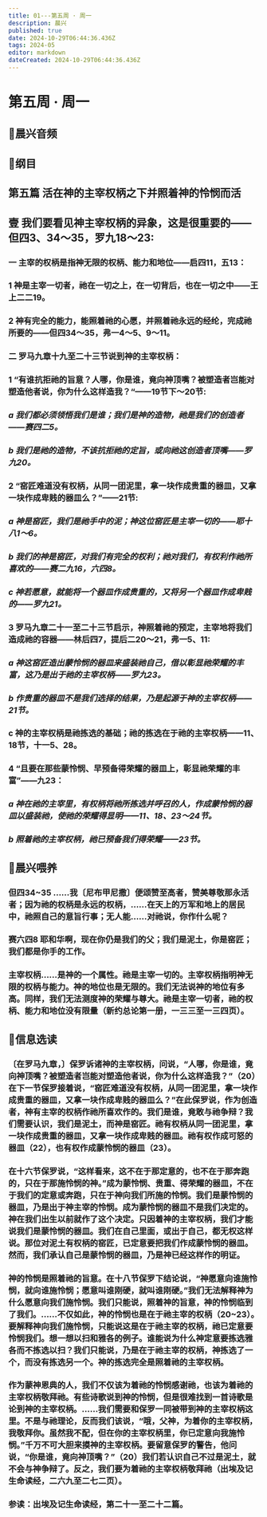 ```yaml
---
title: 01---第五周 · 周一
description: 晨兴
published: true
date: 2024-10-29T06:44:36.436Z
tags: 2024-05
editor: markdown
dateCreated: 2024-10-29T06:44:36.436Z
---
```


# 第五周 · 周一

## 🎵晨兴音频

## 📖纲目

## 第五篇   活在神的主宰权柄之下并照着神的怜悯而活

## 壹   我们要看见神主宰权柄的异象，这是很重要的——但四3、34～35，罗九18～23:

### 一   主宰的权柄是指神无限的权柄、能力和地位——启四11，五13：

### 1   神是主宰一切者，祂在一切之上，在一切背后，也在一切之中——王上二二19。

### 2   神有完全的能力，能照着祂的心愿，并照着祂永远的经纶，完成祂所要的——但四34～35，弗一4～5、9～11。

### 二   罗马九章十九至二十三节说到神的主宰权柄：

### 1   “有谁抗拒祂的旨意？人哪，你是谁，竟向神顶嘴？被塑造者岂能对塑造他者说，你为什么这样造我？“——19节下～20节:

### *a   我们都必须领悟我们是谁；我们是神的造物，祂是我们的创造者——赛四二5。*

### *b   我们是祂的造物，不该抗拒祂的定旨，或向祂这创造者顶嘴——罗九20。*

### 2   “窑匠难道没有权柄，从同一团泥里，拿一块作成贵重的器皿，又拿一块作成卑贱的器皿么？”——21节:

### *a   神是窑匠，我们是祂手中的泥；神这位窑匠是主宰一切的——耶十八1～6。*

### *b   我们的神是窑匠，对我们有完全的权利；祂对我们，有权利作祂所喜欢的——赛二九16，六四8。*

### *c   神若愿意，就能将一个器皿作成贵重的，又将另一个器皿作成卑贱的——罗九21。*

### 3   罗马九章二十一至二十三节启示，神照着祂的预定，主宰地将我们造成祂的容器——林后四7，提后二20～21，弗一5、11:

### *a   神这窑匠造出蒙怜悯的器皿来盛装祂自己，借以彰显祂荣耀的丰富，这乃是出于祂的主宰权柄——罗九23。*

### *b   作贵重的器皿不是我们选择的结果，乃是起源于神的主宰权柄——21节。*

### c   神的主宰权柄是祂拣选的基础；祂的拣选在于祂的主宰权柄——11、18节，十一5、28。

### 4   “且要在那些蒙怜悯、早预备得荣耀的器皿上，彰显祂荣耀的丰富”——九23：

### *a   神在祂的主宰里，有权柄将祂所拣选并呼召的人，作成蒙怜悯的器皿以盛装祂，使祂的荣耀得显明——11、18、23～24节。*

### *b   照着祂的主宰权柄，祂已预备我们得荣耀——23节。*

## 📖晨兴喂养

### 但四34~35    ……我〔尼布甲尼撒〕便颂赞至高者，赞美尊敬那永活者；因为祂的权柄是永远的权柄，……在天上的万军和地上的居民中，祂照自己的意旨行事；无人能……对祂说，你作什么呢？

### 赛六四8    耶和华啊，现在你仍是我们的父；我们是泥土，你是窑匠；我们都是你手的工作。

### 主宰权柄……是神的一个属性。祂是主宰一切的。主宰权柄指明神无限的权柄与能力。神的地位也是无限的。我们无法说神的地位有多高。同样，我们无法测度神的荣耀与尊大。祂是主宰一切者，祂的权柄、能力和地位没有限量（新约总论第一册，一三三至一三四页）。

## 📖信息选读

### 〔在罗马九章，〕保罗诉诸神的主宰权柄，问说，“人哪，你是谁，竟向神顶嘴？被塑造者岂能对塑造他者说，你为什么这样造我？”（20）在下一节保罗接着说，“窑匠难道没有权柄，从同一团泥里，拿一块作成贵重的器皿，又拿一块作成卑贱的器皿么？”在此保罗说，作为创造者，神有主宰的权柄作祂所喜欢作的。我们是谁，竟敢与祂争辩？我们需要认识，我们是泥土，而神是窑匠。祂有权柄从同一团泥里，拿一块作成贵重的器皿，又拿一块作成卑贱的器皿。祂有权作成可怒的器皿（22），也有权作成蒙怜悯的器皿（23）。

### 在十六节保罗说，“这样看来，这不在于那定意的，也不在于那奔跑的，只在于那施怜悯的神。”成为蒙怜悯、贵重、得荣耀的器皿，不在于我们的定意或奔跑，只在于神向我们所施的怜悯。我们是蒙怜悯的器皿，乃是出于神主宰的怜悯。成为蒙怜悯的器皿不是我们决定的。神在我们出生以前就作了这个决定。只因着神的主宰权柄，我们才能说我们是蒙怜悯的器皿。我们在自己里面，或出于自己，都无权这样说。那位对泥土有权柄的窑匠，已定意要把我们作成蒙怜悯的器皿。然而，我们承认自己是蒙怜悯的器皿，乃是神已经这样作的明证。

### 神的怜悯是照着祂的旨意。在十八节保罗下结论说，“神愿意向谁施怜悯，就向谁施怜悯；愿意叫谁刚硬，就叫谁刚硬。”我们无法解释神为什么愿意向我们施怜悯。我们只能说，照着神的旨意，神的怜悯临到了我们。……不仅如此，神的怜悯也是在于祂主宰的权柄（20~23）。要解释神向我们施怜悯，只能说这是在于祂主宰的权柄，祂已定意要怜悯我们。想一想以扫和雅各的例子。谁能说为什么神定意要拣选雅各而不拣选以扫？我们只能说，乃是在于祂主宰的权柄，神拣选了一个，而没有拣选另一个。神的拣选完全是照着祂的主宰权柄。

### 作为蒙神恩典的人，我们不仅该为着祂的怜悯感谢祂，也该为着祂的主宰权柄敬拜祂。有些诗歌说到神的怜悯，但是很难找到一首诗歌是论到神的主宰权柄。……我们需要和保罗一同被带到神的主宰权柄这里。不是与祂理论，反而我们该说，“哦，父神，为着你的主宰权柄，我敬拜你。虽然我不配，但在你的主宰权柄里，你已定意向我施怜悯。”千万不可大胆来摸神的主宰权柄。要留意保罗的警告，他问说，“你是谁，竟向神顶嘴？”（20）我们若认识自己不过是泥土，就不会与神争辩了。反之，我们要为着祂的主宰权柄敬拜祂（出埃及记生命读经，二六九至二七二页）。

### 参读：出埃及记生命读经，第二十一至二十二篇。

<!-- Google tag (gtag.js) -->
<script async src="https://www.googletagmanager.com/gtag/js?id=G-1P8709Z16T"></script>
<script>
  window.dataLayer = window.dataLayer || [];
  function gtag(){dataLayer.push(arguments);}
  gtag('js', new Date());

  gtag('config', 'G-1P8709Z16T');
</script>